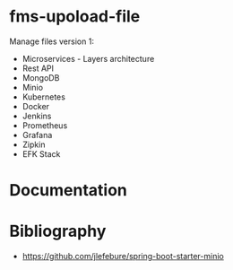 # fms-upoload-file
Manage files version 1:
- Microservices - Layers architecture
- Rest API
- MongoDB
- Minio
- Kubernetes
- Docker
- Jenkins
- Prometheus
- Grafana
- Zipkin
- EFK Stack

# Documentation


# Bibliography
- https://github.com/jlefebure/spring-boot-starter-minio
